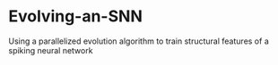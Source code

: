 # Evolving-an-SNN
Using a parallelized evolution algorithm to train structural features of a spiking neural network
